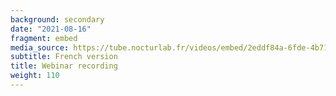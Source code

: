 ```yaml
---
background: secondary
date: "2021-08-16"
fragment: embed
media_source: https://tube.nocturlab.fr/videos/embed/2eddf84a-6fde-4b71-957d-77e912fa90f5
subtitle: French version
title: Webinar recording
weight: 110
---
```

